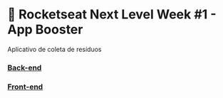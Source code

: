 # 🚀 Rocketseat Next Level Week #1 - App Booster

Aplicativo de coleta de resíduos

### [Back-end](server/README.md)

### [Front-end](web/README.md)
